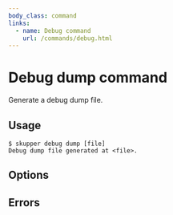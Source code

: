 ```yaml
---
body_class: command
links:
  - name: Debug command
    url: /commands/debug.html
---
```


# Debug dump command

<section>

Generate a debug dump file.

</section>

<section>

## Usage

~~~ shell
$ skupper debug dump [file]
Debug dump file generated at <file>.
~~~

</section>

<section>

## Options

</section>

<section>

## Errors

</section>
